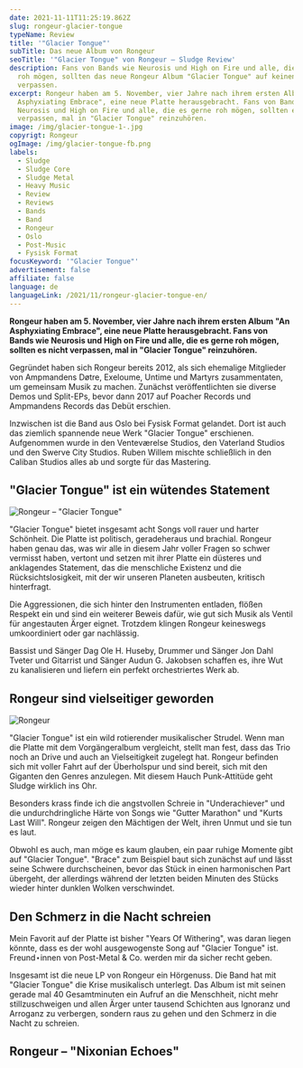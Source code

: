 ```yaml
---
date: 2021-11-11T11:25:19.862Z
slug: rongeur-glacier-tongue
typeName: Review
title: '"Glacier Tongue"'
subTitle: Das neue Album von Rongeur
seoTitle: '"Glacier Tongue" von Rongeur – Sludge Review'
description: Fans von Bands wie Neurosis und High on Fire und alle, die es gerne
  roh mögen, sollten das neue Rongeur Album "Glacier Tongue" auf keinen Fall
  verpassen.
excerpt: Rongeur haben am 5. November, vier Jahre nach ihrem ersten Album "An
  Asphyxiating Embrace", eine neue Platte herausgebracht. Fans von Bands wie
  Neurosis und High on Fire und alle, die es gerne roh mögen, sollten es nicht
  verpassen, mal in "Glacier Tongue" reinzuhören.
image: /img/glacier-tongue-1-.jpg
copyrigt: Rongeur
ogImage: /img/glacier-tongue-fb.png
labels:
  - Sludge
  - Sludge Core
  - Sludge Metal
  - Heavy Music
  - Review
  - Reviews
  - Bands
  - Band
  - Rongeur
  - Oslo
  - Post-Music
  - Fysisk Format
focusKeyword: '"Glacier Tongue"'
advertisement: false
affiliate: false
language: de
languageLink: /2021/11/rongeur-glacier-tongue-en/
---
```

**Rongeur haben am 5. November, vier Jahre nach ihrem ersten Album "An Asphyxiating Embrace", eine neue Platte herausgebracht. Fans von Bands wie Neurosis und High on Fire und alle, die es gerne roh mögen, sollten es nicht verpassen, mal in "Glacier Tongue" reinzuhören.**

Gegründet haben sich Rongeur bereits 2012, als sich ehemalige Mitglieder von Ampmandens Døtre, Exeloume, Untime und Martyrs zusammentaten, um gemeinsam Musik zu machen. Zunächst veröffentlichten sie diverse Demos und Split-EPs, bevor dann 2017 auf Poacher Records und Ampmandens Records das Debüt erschien.
 
Inzwischen ist die Band aus Oslo bei Fysisk Format gelandet. Dort ist auch das ziemlich spannende neue Werk "Glacier Tongue" erschienen. Aufgenommen wurde in den Venteværelse Studios, den Vaterland Studios und den Swerve City Studios. Ruben Willem mischte schließlich in den Caliban Studios alles ab und sorgte für das Mastering.

## "Glacier Tongue" ist ein wütendes Statement

![Rongeur – "Glacier Tongue"](/img/823618.jpeg "Rongeur – \"Glacier Tongue\"")

"Glacier Tongue" bietet insgesamt acht Songs voll rauer und harter Schönheit. Die Platte ist politisch, geradeheraus und brachial. Rongeur haben genau das, was wir alle in diesem Jahr voller Fragen so schwer vermisst haben, vertont und setzen mit ihrer Platte ein düsteres und anklagendes Statement, das die menschliche Existenz und die Rücksichtslosigkeit, mit der wir unseren Planeten ausbeuten, kritisch hinterfragt.

Die Aggressionen, die sich hinter den Instrumenten entladen, flößen Respekt ein und sind ein weiterer Beweis dafür, wie gut sich Musik als Ventil für angestauten Ärger eignet. Trotzdem klingen Rongeur keineswegs umkoordiniert oder gar nachlässig.

Bassist und Sänger Dag Ole H. Huseby, Drummer und Sänger Jon Dahl Tveter und Gitarrist und Sänger Audun G. Jakobsen schaffen es, ihre Wut zu kanalisieren und liefern ein perfekt orchestriertes Werk ab.

## Rongeur sind vielseitiger geworden

![Rongeur](/img/glacier-tongue-2-.jpg "Rongeur")

"Glacier Tongue" ist ein wild rotierender musikalischer Strudel. Wenn man die Platte mit dem Vorgängeralbum vergleicht, stellt man fest, dass das Trio noch an Drive und auch an Vielseitigkeit zugelegt hat. Rongeur befinden sich mit voller Fahrt auf der Überholspur und sind bereit, sich mit den Giganten den Genres anzulegen. Mit diesem Hauch Punk-Attitüde geht Sludge wirklich ins Ohr.

Besonders krass finde ich die angstvollen Schreie in "Underachiever" und die undurchdringliche Härte von Songs wie "Gutter Marathon" und "Kurts Last Will". Rongeur zeigen den Mächtigen der Welt, ihren Unmut und sie tun es laut.

Obwohl es auch, man möge es kaum glauben, ein paar ruhige Momente gibt auf "Glacier Tongue". "Brace" zum Beispiel baut sich zunächst auf und lässt seine Schwere durchscheinen, bevor das Stück in einen harmonischen Part übergeht, der allerdings während der letzten beiden Minuten des Stücks wieder hinter dunklen Wolken verschwindet.

## Den Schmerz in die Nacht schreien

Mein Favorit auf der Platte ist bisher "Years Of Withering", was daran liegen könnte, dass es der wohl ausgewogenste Song auf "Glacier Tongue" ist. Freund⋆innen von Post-Metal & Co. werden mir da sicher recht geben.

Insgesamt ist die neue LP von Rongeur ein Hörgenuss. Die Band hat mit "Glacier Tongue" die Krise musikalisch unterlegt. Das Album ist mit seinen gerade mal 40 Gesamtminuten ein Aufruf an die Menschheit, nicht mehr stillzuschweigen und allen Ärger unter tausend Schichten aus Ignoranz und Arroganz zu verbergen, sondern raus zu gehen und den Schmerz in die Nacht zu schreien.

## Rongeur – "Nixonian Echoes"
<YouTube id="ZJsXZTy3wE4" />

